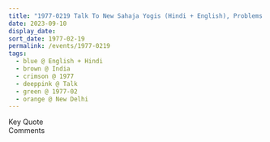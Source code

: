 ```yaml
---
title: "1977-0219 Talk To New Sahaja Yogis (Hindi + English), Problems from Fake Gurus, New Delhi, India"
date: 2023-09-10
display_date: 
sort_date: 1977-02-19
permalink: /events/1977-0219
tags:
  - blue @ English + Hindi
  - brown @ India
  - crimson @ 1977
  - deeppink @ Talk
  - green @ 1977-02
  - orange @ New Delhi
---
```


<wave-list>
  <list-title color="green" width="75">Key Quote</list-title>
  <list-item color="BlanchedAlmond"  width="200"></list-item>
  <list-item color="Lavender"></list-item>
  <list-item color="BlanchedAlmond"></list-item>
</wave-list>

<br>

<wave-list>
  <list-title color="green" width="75">Comments</list-title>
  <list-item color="BlanchedAlmond"  width="200"></list-item>
  <list-item color="Lavender"></list-item>
  <list-item color="BlanchedAlmond"></list-item>
</wave-list>